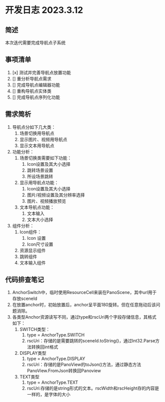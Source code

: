 # 开发日志 2023.3.12

## 简述
本次迭代需要完成导航点子系统

## 事项清单
1. [x] 测试并完善导航点放置功能
2.  [] 重分析导航点需求 
3.  [] 完成导航点编辑器功能
4.  [] 重构导航点实体类
5.  [] 完成导航点序列化功能

## 需求简析
1. 导航点分如下几大类：
    1. 场景切换用导航点
    2. 显示图片、视频用导航点
    3. 显示文本用导航点
2. 功能分析：
    1. 场景切换类需要如下功能：
        1. Icon设置及其大小选择
        2. 跳转场景设置
        3. 所设场景跳转
    2. 显示用导航点功能：
        1. Icon设置及其大小选择
        2. 图片/视频设置及其分辨率选择
        3. 图片、视频播放预览
    3. 文本导航点功能：
        1. 文本输入
        2. 文本大小选择
3. 组件分析：
    1. Icon组件：
        1. Icon 设置
        2. Icon尺寸设置
    2. 资源显示组件
    3. 跳转组件
    4. 文本输入组件

## 代码排查笔记
1. AnchorSwitch中，临时使用ResourceCell来装在PanoScene，其中url用于存放sceneId
2. 在放置anchor时，初始放置后，anchor呈平面180旋转。但在任意拖动后该问题消除。
3. 各类型Anchor资源读写不同，通过type和rscUri两个字段存储信息，其格式如下：
    1. SWITCH类型：
        1. type = AnchorType.SWITCH
        2. rscUri：存储的是需要跳转的sceneId.toString()，通过Int32.Parse方法转换回int格式
    2. DISPLAY类型
        1. type = AnchorType.DISPLAY
        2. rscUri：存储的是PanoView的toJson()方法，通过静态方法PanoView.FromJson转换回Panoview
    3. TEXT类型
        1. type = AnchorType.TEXT
        2. rscUri:存储的是string形式的文本。rscWidth和rscHeight存的内容是一样的，是字体的大小